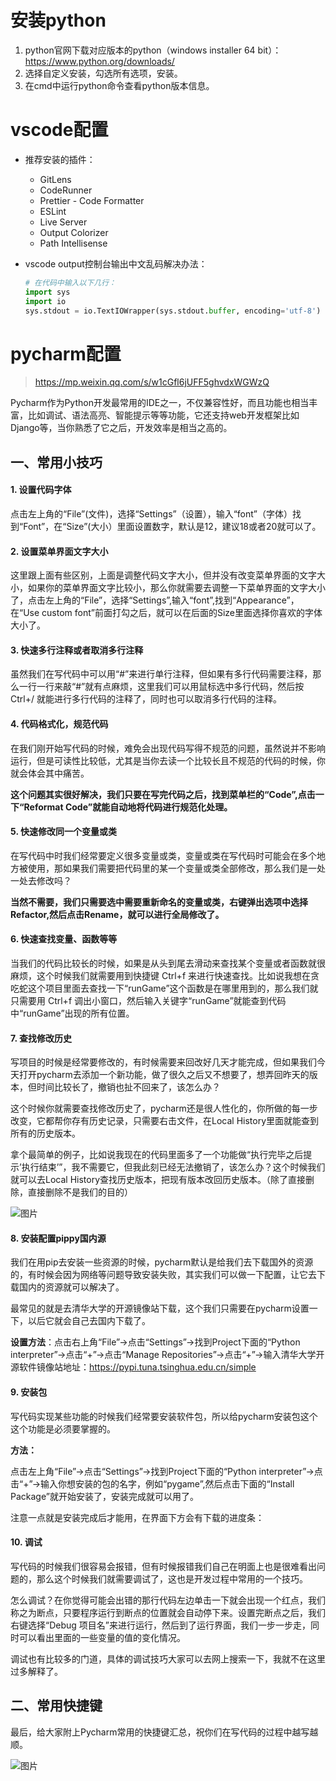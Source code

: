 # 安装python

1. python官网下载对应版本的python（windows installer 64 bit）：https://www.python.org/downloads/
2. 选择自定义安装，勾选所有选项，安装。
3. 在cmd中运行python命令查看python版本信息。

# vscode配置

- 推荐安装的插件：

  - GitLens
  - CodeRunner
  - Prettier - Code Formatter
  - ESLint
  - Live Server
  - Output Colorizer
  - Path Intellisense

- vscode output控制台输出中文乱码解决办法：

  ~~~python
  # 在代码中输入以下几行：
  import sys
  import io
  sys.stdout = io.TextIOWrapper(sys.stdout.buffer, encoding='utf-8')
  ~~~

# pycharm配置

> https://mp.weixin.qq.com/s/w1cGfl6jUFF5ghvdxWGWzQ

Pycharm作为Python开发最常用的IDE之一，不仅兼容性好，而且功能也相当丰富，比如调试、语法高亮、智能提示等等功能，它还支持web开发框架比如Django等，当你熟悉了它之后，开发效率是相当之高的。

## **一、常用小技巧**

#### **1. 设置代码字体**

点击左上角的“File”(文件)，选择“Settings”（设置），输入“font”（字体）找到“Font”，在“Size”(大小）里面设置数字，默认是12，建议18或者20就可以了。

#### **2. 设置菜单界面文字大小**

这里跟上面有些区别，上面是调整代码文字大小，但并没有改变菜单界面的文字大小，如果你的菜单界面文字比较小，那么你就需要去调整一下菜单界面的文字大小了，点击左上角的“File”，选择“Settings”,输入“font”,找到“Appearance”，在“Use custom font”前面打勾之后，就可以在后面的Size里面选择你喜欢的字体大小了。

#### **3. 快速多行注释或者取消多行注释**

虽然我们在写代码中可以用“#”来进行单行注释，但如果有多行代码需要注释，那么一行一行来敲“#”就有点麻烦，这里我们可以用鼠标选中多行代码，然后按 Ctrl+/ 就能进行多行代码的注释了，同时也可以取消多行代码的注释。

#### **4. 代码格式化，规范代码**

在我们刚开始写代码的时候，难免会出现代码写得不规范的问题，虽然说并不影响运行，但是可读性比较低，尤其是当你去读一个比较长且不规范的代码的时候，你就会体会其中痛苦。

**这个问题其实很好解决，我们只要在写完代码之后，找到菜单栏的“Code”,点击一下“Reformat Code”就能自动地将代码进行规范化处理。**

#### **5. 快速修改同一个变量或类**

在写代码中时我们经常要定义很多变量或类，变量或类在写代码时可能会在多个地方被使用，那如果我们需要把代码里的某一个变量或类全部修改，那么我们是一处一处去修改吗？

**当然不需要，我们只需要选中需要重新命名的变量或类，右键弹出选项中选择Refactor,然后点击Rename，就可以进行全局修改了。**

#### **6. 快速查找变量、函数等等**

当我们的代码比较长的时候，如果是从头到尾去滑动来查找某个变量或者函数就很麻烦，这个时候我们就需要用到快捷键 Ctrl+f 来进行快速查找。比如说我想在贪吃蛇这个项目里面去查找一下“runGame”这个函数是在哪里用到的，那么我们就只需要用 Ctrl+f 调出小窗口，然后输入关键字“runGame”就能查到代码中“runGame”出现的所有位置。

#### **7. 查找修改历史**

写项目的时候是经常要修改的，有时候需要来回改好几天才能完成，但如果我们今天打开pycharm去添加一个新功能，做了很久之后又不想要了，想弄回昨天的版本，但时间比较长了，撤销也扯不回来了，该怎么办？

这个时候你就需要查找修改历史了，pycharm还是很人性化的，你所做的每一步改变，它都帮你存有历史记录，只需要右击文件，在Local History里面就能查到所有的历史版本。

拿个最简单的例子，比如说我现在的代码里面多了一个功能做“执行完毕之后提示’执行结束’”，我不需要它，但我此刻已经无法撤销了，该怎么办？这个时候我们就可以去Local History查找历史版本，把现有版本改回历史版本。（除了直接删除，直接删除不是我们的目的）

![图片](https://raw.githubusercontent.com/hangx969/upload-images-md/main/202505301724790.gif)

#### **8. 安装配置pippy国内源**

我们在用pip去安装一些资源的时候，pycharm默认是给我们去下载国外的资源的，有时候会因为网络等问题导致安装失败，其实我们可以做一下配置，让它去下载国内的资源就可以解决了。

最常见的就是去清华大学的开源镜像站下载，这个我们只需要在pycharm设置一下，以后它就会自己去国内下载了。


**设置方法**：点击右上角“File”→点击“Settings”→找到Project下面的“Python interpreter”→点击“+”→点击“Manage Repositories”→点击“+”→输入清华大学开源软件镜像站地址：https://pypi.tuna.tsinghua.edu.cn/simple

#### **9. 安装包**

写代码实现某些功能的时候我们经常要安装软件包，所以给pycharm安装包这个这个功能是必须要掌握的。

**方法：**

点击左上角“File”→点击“Settings”→找到Project下面的“Python interpreter”→点击“+”→输入你想安装的包的名字，例如“pygame”,然后点击下面的“Install Package”就开始安装了，安装完成就可以用了。

注意一点就是安装完成后才能用，在界面下方会有下载的进度条：

#### **10. 调试**

写代码的时候我们很容易会报错，但有时候报错我们自己在明面上也是很难看出问题的，那么这个时候我们就需要调试了，这也是开发过程中常用的一个技巧。

怎么调试？在你觉得可能会出错的那行代码左边单击一下就会出现一个红点，我们称之为断点，只要程序运行到断点的位置就会自动停下来。设置完断点之后，我们右键选择“Debug 项目名”来进行运行，然后到了运行界面，我们一步一步走，同时可以看出里面的一些变量的值的变化情况。

调试也有比较多的门道，具体的调试技巧大家可以去网上搜索一下，我就不在这里过多解释了。

## **二、常用快捷键**

最后，给大家附上Pycharm常用的快捷键汇总，祝你们在写代码的过程中越写越顺。

![图片](https://raw.githubusercontent.com/hangx969/upload-images-md/main/202209112211527.jpeg)